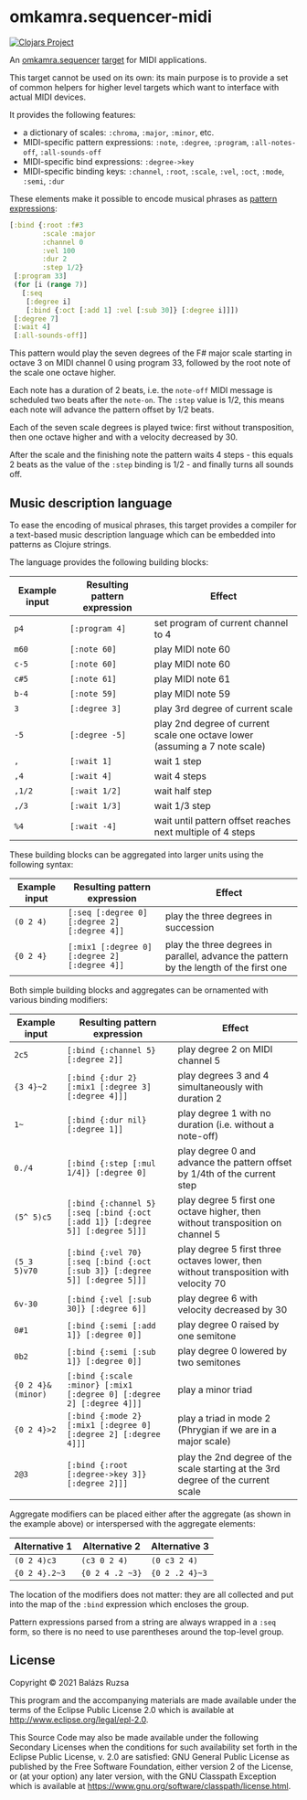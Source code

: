 # omkamra.sequencer-midi

[![Clojars Project](https://img.shields.io/clojars/v/com.github.omkamra/sequencer-midi.svg)](https://clojars.org/com.github.omkamra/sequencer-midi)

An [omkamra.sequencer](https://github.com/omkamra/sequencer)
[target](https://github.com/omkamra/sequencer#targets) for MIDI
applications.

This target cannot be used on its own: its main purpose is to provide
a set of common helpers for higher level targets which want to
interface with actual MIDI devices.

It provides the following features:

- a dictionary of scales: `:chroma`, `:major`, `:minor`, etc.
- MIDI-specific pattern expressions: `:note`, `:degree`, `:program`,
  `:all-notes-off`, `:all-sounds-off`
- MIDI-specific bind expressions: `:degree->key`
- MIDI-specific binding keys: `:channel`, `:root`, `:scale`, `:vel`,
  `:oct`, `:mode`, `:semi`, `:dur`

These elements make it possible to encode musical phrases as [pattern
expressions](https://github.com/omkamra/sequencer#pattern-expressions):

```clojure
[:bind {:root :f#3
        :scale :major
        :channel 0
        :vel 100
        :dur 2
        :step 1/2}
 [:program 33]
 (for [i (range 7)]
   [:seq
    [:degree i]
    [:bind {:oct [:add 1] :vel [:sub 30]} [:degree i]]])
 [:degree 7]
 [:wait 4]
 [:all-sounds-off]]
```

This pattern would play the seven degrees of the F# major scale
starting in octave 3 on MIDI channel 0 using program 33, followed by
the root note of the scale one octave higher.

Each note has a duration of 2 beats, i.e. the `note-off` MIDI message
is scheduled two beats after the `note-on`. The `:step` value is 1/2,
this means each note will advance the pattern offset by 1/2 beats.

Each of the seven scale degrees is played twice: first without
transposition, then one octave higher and with a velocity decreased by
30.

After the scale and the finishing note the pattern waits 4 steps -
this equals 2 beats as the value of the `:step` binding is 1/2 - and
finally turns all sounds off.

## Music description language

To ease the encoding of musical phrases, this target provides a
compiler for a text-based music description language which can be
embedded into patterns as Clojure strings.

The language provides the following building blocks:

| Example input | Resulting pattern expression | Effect |
| ------| -------------------------- | ------ |
| `p4`  | `[:program 4]` | set program of current channel to 4 |
| `m60` | `[:note 60]` | play MIDI note 60 |
| `c-5` | `[:note 60]` | play MIDI note 60 |
| `c#5` | `[:note 61]` | play MIDI note 61 |
| `b-4` | `[:note 59]` | play MIDI note 59 |
| `3`   | `[:degree 3]` | play 3rd degree of current scale |
| `-5`  | `[:degree -5]` | play 2nd degree of current scale one octave lower (assuming a 7 note scale) |
| `,`   | `[:wait 1]` | wait 1 step |
| `,4`  | `[:wait 4]` | wait 4 steps |
| `,1/2` | `[:wait 1/2]` | wait half step |
| `,/3` | `[:wait 1/3]` | wait 1/3 step |
| `%4` | `[:wait -4]` | wait until pattern offset reaches next multiple of 4 steps |

These building blocks can be aggregated into larger units using the following syntax:

| Example input | Resulting pattern expression | Effect |
| ------| -------------------------- | ------ |
| `(0 2 4)` | `[:seq [:degree 0] [:degree 2] [:degree 4]]` | play the three degrees in succession |
| `{0 2 4}` | `[:mix1 [:degree 0] [:degree 2] [:degree 4]]` | play the three degrees in parallel, advance the pattern by the length of the first one |

Both simple building blocks and aggregates can be ornamented with
various binding modifiers:

| Example input | Resulting pattern expression | Effect |
| ------| -------------------------- | ------ |
| `2c5` | `[:bind {:channel 5} [:degree 2]]` | play degree 2 on MIDI channel 5 |
| `{3 4}~2` | `[:bind {:dur 2} [:mix1 [:degree 3] [:degree 4]]]` | play degrees 3 and 4 simultaneously with duration 2 |
| `1~` | `[:bind {:dur nil} [:degree 1]]` | play degree 1 with no duration (i.e. without a note-off) |
| `0./4` | `[:bind {:step [:mul 1/4]} [:degree 0]` | play degree 0 and advance the pattern offset by 1/4th of the current step |
| `(5^ 5)c5` | `[:bind {:channel 5} [:seq [:bind {:oct [:add 1]} [:degree 5]] [:degree 5]]]` | play degree 5 first one octave higher, then without transposition on channel 5 |
| `(5_3 5)v70` | `[:bind {:vel 70} [:seq [:bind {:oct [:sub 3]} [:degree 5]] [:degree 5]]]` | play degree 5 first three octaves lower, then without transposition with velocity 70 |
| `6v-30` | `[:bind {:vel [:sub 30]} [:degree 6]]` | play degree 6 with velocity decreased by 30 |
| `0#1` | `[:bind {:semi [:add 1]} [:degree 0]]` | play degree 0 raised by one semitone |
| `0b2` | `[:bind {:semi [:sub 1]} [:degree 0]]` | play degree 0 lowered by two semitones |
| `{0 2 4}&(minor)` | `[:bind {:scale :minor} [:mix1 [:degree 0] [:degree 2] [:degree 4]]]` | play a minor triad |
| `{0 2 4}>2` | `[:bind {:mode 2} [:mix1 [:degree 0] [:degree 2] [:degree 4]]]` | play a triad in mode 2 (Phrygian if we are in a major scale) |
| `2@3` | `[:bind {:root [:degree->key 3]} [:degree 2]]]` | play the 2nd degree of the scale starting at the 3rd degree of the current scale |

Aggregate modifiers can be placed either after the aggregate (as shown
in the example above) or interspersed with the aggregate elements:

| Alternative 1 | Alternative 2 | Alternative 3 |
| ------------- | ------------- | ------------- |
| `(0 2 4)c3`   | `(c3 0 2 4)`  | `(0 c3 2 4)` |
| `{0 2 4}.2~3`   | `{0 2 4 .2 ~3}` | `{0 2 .2 4}~3` |

The location of the modifiers does not matter: they are all collected
and put into the map of the `:bind` expression which encloses the
group.

Pattern expressions parsed from a string are always wrapped in a
`:seq` form, so there is no need to use parentheses around the
top-level group.

## License

Copyright © 2021 Balázs Ruzsa

This program and the accompanying materials are made available under the
terms of the Eclipse Public License 2.0 which is available at
http://www.eclipse.org/legal/epl-2.0.

This Source Code may also be made available under the following Secondary
Licenses when the conditions for such availability set forth in the Eclipse
Public License, v. 2.0 are satisfied: GNU General Public License as published by
the Free Software Foundation, either version 2 of the License, or (at your
option) any later version, with the GNU Classpath Exception which is available
at https://www.gnu.org/software/classpath/license.html.

